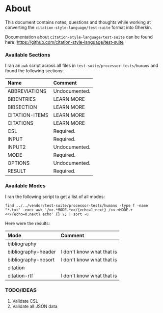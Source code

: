 # About

This document contains notes, questions and thoughts while working at converting
the `citation-style-language/test-suite` format into Gherkin.

Documentation about `citation-style-language/test-suite` can be found here:
https://github.com/citation-style-language/test-suite

### Available Sections

I ran an `awk` script across all files in `test-suite/processor-tests/humans` and found the following sections:

| Name           | Comment          |
|:---------------|:-----------------|
| ABBREVIATIONS  | Undocumented.    |
| BIBENTRIES     | LEARN MORE       |
| BIBSECTION     | LEARN MORE       |
| CITATION-ITEMS | LEARN MORE       |
| CITATIONS      | LEARN MORE       |
| CSL            | Required.        |
| INPUT          | Required.        |
| INPUT2         | Undocumented.    |
| MODE           | Required.        |
| OPTIONS        | Undocumented.    |
| RESULT         | Required.        |

### Available Modes

I ran the following script to get a list of all modes:

```
find ../../vendor/test-suite/processor-tests/humans -type f -name "*.txt" -exec awk '/>>.*MODE.*>>/{echo=1;next} /<<.+MODE.+<</{echo=0;next} echo' {} \; | sort -u
```

Here were the results:

| Mode                | Comment                   |
|:--------------------|:--------------------------|
| bibliography        |                           |
| bibliography-header | I don't know what that is |
| bibliography-nosort | I don't know what that is |
| citation            |                           |
| citation-rtf        | I don't know what that is |

### TODO/IDEAS

1. Validate CSL
2. Validate all JSON data
